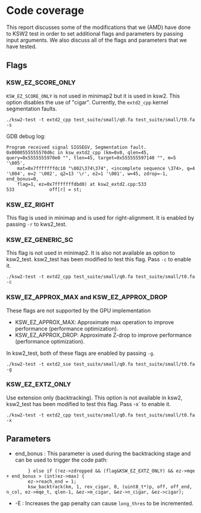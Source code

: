 # Code coverage

This report discusses some of the modifications that we (AMD) have done to KSW2 test in order to
set additional flags and parameters by passing input arguments. We also discuss all of the flags and
parameters that we have tested.

## Flags

### KSW_EZ_SCORE_ONLY

`KSW_EZ_SCORE_ONLY` is not used in minimap2 but it is used in ksw2. This option disables the use of
"cigar". Currently, the `extd2_cpp` kernel segmentation faults.

```
./ksw2-test -t extd2_cpp test_suite/small/q0.fa test_suite/small/t0.fa -s
```

GDB debug log:
```
Program received signal SIGSEGV, Segmentation fault.
0x0000555555570d6c in ksw_extd2_cpp (km=0x0, qlen=45, query=0x5555555970e0 "", tlen=45, target=0x555555597140 "", m=5 '\005',
    mat=0x7fffffffdc10 "\002\374\374", <incomplete sequence \374>, q=4 '\004', e=2 '\002', q2=13 '\r', e2=1 '\001', w=45, zdrop=-1, end_bonus=0,
    flag=1, ez=0x7fffffffdbd0) at ksw2_extd2.cpp:533
533             off[r] = st;
```

### KSW_EZ_RIGHT
This flag is used in minimap and is used for right-alignment. It is enabled by passing `-r` to
kws2_test.

### KSW_EZ_GENERIC_SC
This flag is not used in minimap2. It is also not available as option to ksw2_test. ksw2_test has been
modified to test this flag. Pass `-c` to enable it.
```
./ksw2-test -t extd2_cpp test_suite/small/q0.fa test_suite/small/t0.fa -c
```

### KSW_EZ_APPROX_MAX and KSW_EZ_APPROX_DROP
These flags are not supported by the GPU implementation
* KSW_EZ_APPROX_MAX: Approximate max operation to improve performance (performance optimization). 
* KSW_EZ_APPROX_DROP: Approximate Z-drop to improve performance (performance optimization).

In ksw2_test, both of these flags are enabled by passing `-g`. 
```
./ksw2-test -t extd2_sse test_suite/small/q0.fa test_suite/small/t0.fa -g
```

### KSW_EZ_EXTZ_ONLY
Use extension only (backtracking). This option is not available in ksw2, ksw2_test has been
modified to test this flag. Pass -x` to enable it.

```
./ksw2-test -t extd2_cpp test_suite/small/q0.fa test_suite/small/t0.fa -x
```

## Parameters

* end_bonus : This parameter is used during the backtracking stage and can be used to trigger the
  code path:
```
		} else if (!ez->zdropped && (flag&KSW_EZ_EXTZ_ONLY) && ez->mqe + end_bonus > (int)ez->max) {
		ez->reach_end = 1;
		ksw_backtrack(km, 1, rev_cigar, 0, (uint8_t*)p, off, off_end, n_col, ez->mqe_t, qlen-1, &ez->m_cigar, &ez->n_cigar, &ez->cigar);
```
* -E : Increases the gap penalty can cause `long_thres` to be incremented.
